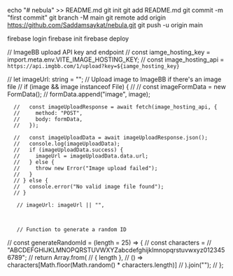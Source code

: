 echo "# nebula" >> README.md
git init
git add README.md
git commit -m "first commit"
git branch -M main
git remote add origin https://github.com/Saddamsaykat/nebula.git
git push -u origin main


firebase login
firebase init
firebase deploy


// ImageBB upload API key and endpoint
// const iamge_hosting_key = import.meta.env.VITE_IMAGE_HOSTING_KEY;
// const image_hosting_api = `https://api.imgbb.com/1/upload?key=${iamge_hosting_key}`

// let imageUrl: string = "";
          // Upload image to ImageBB if there's an image file
      // if (image && image instanceof File) {
      //   // const imageFormData = new FormData();
      //   formData.append("image", image);

      //   const imageUploadResponse = await fetch(image_hosting_api, {
      //     method: "POST",
      //     body: formData,
      //   });

      //   const imageUploadData = await imageUploadResponse.json();
      //   console.log(imageUploadData);
      //   if (imageUploadData.success) {
      //     imageUrl = imageUploadData.data.url;
      //   } else {
      //     throw new Error("Image upload failed");
      //   }
      // } else {
      //   console.error("No valid image file found");
      // }

       // imageUrl: imageUrl || "",



       // Function to generate a random ID
// const generateRandomId = (length = 25) => {
//   const characters =
//     "ABCDEFGHIJKLMNOPQRSTUVWXYZabcdefghijklmnopqrstuvwxyz0123456789";
//   return Array.from(
//     { length },
//     () => characters[Math.floor(Math.random() * characters.length)]
//   ).join("");
// };